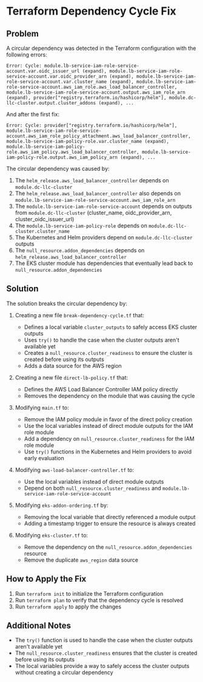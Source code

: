# Terraform Dependency Cycle Fix

## Problem

A circular dependency was detected in the Terraform configuration with the following errors:

```
Error: Cycle: module.lb-service-iam-role-service-account.var.oidc_issuer_url (expand), module.lb-service-iam-role-service-account.var.oidc_provider_arn (expand), module.lb-service-iam-role-service-account.var.cluster_name (expand), module.lb-service-iam-role-service-account.aws_iam_role.aws_load_balancer_controller, module.lb-service-iam-role-service-account.output.aws_iam_role_arn (expand), provider["registry.terraform.io/hashicorp/helm"], module.dc-llc-cluster.output.cluster_addons (expand), ...
```

And after the first fix:

```
Error: Cycle: provider["registry.terraform.io/hashicorp/helm"], module.lb-service-iam-role-service-account.aws_iam_role_policy_attachment.aws_load_balancer_controller, module.lb-service-iam-policy-role.var.cluster_name (expand), module.lb-service-iam-policy-role.aws_iam_policy.aws_load_balancer_controller, module.lb-service-iam-policy-role.output.aws_iam_policy_arn (expand), ...
```

The circular dependency was caused by:

1. The `helm_release.aws_load_balancer_controller` depends on `module.dc-llc-cluster`
2. The `helm_release.aws_load_balancer_controller` also depends on `module.lb-service-iam-role-service-account.aws_iam_role_arn`
3. The `module.lb-service-iam-role-service-account` depends on outputs from `module.dc-llc-cluster` (cluster_name, oidc_provider_arn, cluster_oidc_issuer_url)
4. The `module.lb-service-iam-policy-role` depends on `module.dc-llc-cluster.cluster_name`
5. The Kubernetes and Helm providers depend on `module.dc-llc-cluster` outputs
6. The `null_resource.addon_dependencies` depends on `helm_release.aws_load_balancer_controller`
7. The EKS cluster module has dependencies that eventually lead back to `null_resource.addon_dependencies`

## Solution

The solution breaks the circular dependency by:

1. Creating a new file `break-dependency-cycle.tf` that:
   - Defines a local variable `cluster_outputs` to safely access EKS cluster outputs
   - Uses `try()` to handle the case when the cluster outputs aren't available yet
   - Creates a `null_resource.cluster_readiness` to ensure the cluster is created before using its outputs
   - Adds a data source for the AWS region

2. Creating a new file `direct-lb-policy.tf` that:
   - Defines the AWS Load Balancer Controller IAM policy directly
   - Removes the dependency on the module that was causing the cycle

3. Modifying `main.tf` to:
   - Remove the IAM policy module in favor of the direct policy creation
   - Use the local variables instead of direct module outputs for the IAM role module
   - Add a dependency on `null_resource.cluster_readiness` for the IAM role module
   - Use `try()` functions in the Kubernetes and Helm providers to avoid early evaluation

4. Modifying `aws-load-balancer-controller.tf` to:
   - Use the local variables instead of direct module outputs
   - Depend on both `null_resource.cluster_readiness` and `module.lb-service-iam-role-service-account`

5. Modifying `eks-addon-ordering.tf` by:
   - Removing the local variable that directly referenced a module output
   - Adding a timestamp trigger to ensure the resource is always created

6. Modifying `eks-cluster.tf` to:
   - Remove the dependency on the `null_resource.addon_dependencies` resource
   - Remove the duplicate `aws_region` data source

## How to Apply the Fix

1. Run `terraform init` to initialize the Terraform configuration
2. Run `terraform plan` to verify that the dependency cycle is resolved
3. Run `terraform apply` to apply the changes

## Additional Notes

- The `try()` function is used to handle the case when the cluster outputs aren't available yet
- The `null_resource.cluster_readiness` ensures that the cluster is created before using its outputs
- The local variables provide a way to safely access the cluster outputs without creating a circular dependency
